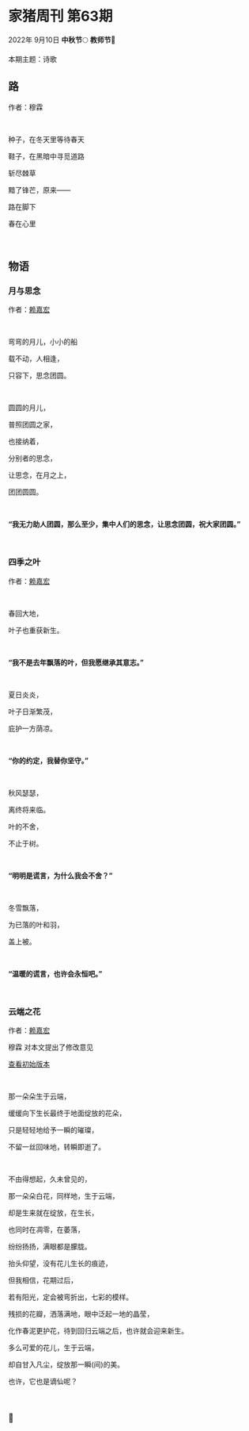 # 家猪周刊 第63期

2022年 9月10日 **中秋节**🌕 **教师节**📖

本期主题：诗歌

## 路

作者：穆霖

<br>

种子，在冬天里等待春天

鞋子，在黑暗中寻觅道路

斩尽棘草

黯了锋芒，原来——

路在脚下

春在心里

<br>

## 物语

### 月与思念

作者：[赖嘉宏](https://github.com/aso-ljh)

<br>

弯弯的月儿，小小的船  

载不动，人相逢，  

只容下，思念团圆。

<br>
  
圆圆的月儿，  

普照团圆之家，

也接纳着，  

分别者的思念，  

让思念，在月之上，  

团团圆圆。

<br>

**“我无力助人团圆，那么至少，集中人们的思念，让思念团圆，祝大家团圆。”**

<br>

### 四季之叶

作者：[赖嘉宏](https://github.com/aso-ljh)

<br>

春回大地，  

叶子也重获新生。

<br>
  
**“我不是去年飘落的叶，但我愿继承其意志。”**

<br>

夏日炎炎，  

叶子日渐繁茂，  

庇护一方荫凉。

<br>

**“你的约定，我替你坚守。”**

<br>

秋风瑟瑟，  

离终将来临。  

叶的不舍，  

不止于树。

<br>

**“明明是谎言，为什么我会不舍？”**

<br>

冬雪飘落，  

为已落的叶和羽，  

盖上被。

<br>
  
**“温暖的谎言，也许会永恒吧。”**

<br>

### 云端之花

作者：[赖嘉宏](https://github.com/aso-ljh)

穆霖 对本文提出了修改意见

[查看初始版本](./云端之花.md)

<br>

那一朵朵生于云端，

缓缓向下生长最终于地面绽放的花朵，

只是轻轻地给予一瞬的璀璨，

不留一丝回味地，转瞬即逝了。

<br>

不由得想起，久未曾见的，

那一朵朵白花，同样地，生于云端，

却是生来就在绽放，在生长，

也同时在凋零，在萎落，

纷纷扬扬，满眼都是朦胧。

抬头仰望，没有花儿生长的痕迹，

但我相信，花期过后，

若有阳光，定会被弯折出，七彩的模样。

残损的花瓣，洒落满地，眼中泛起一地的晶莹，

化作春泥更护花，待到回归云端之后，也许就会迎来新生。

多么可爱的花儿，生于云端，

却自甘入凡尘，绽放那一瞬(间)的美。

也许，它也是谪仙呢？

<br>

### 🥮
